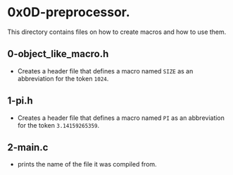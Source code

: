 # 0x0D-preprocessor.
This directory contains files on how to create macros and how to use them.

## 0-object\_like\_macro.h
* Creates a header file that defines a macro named `SIZE` as an abbreviation for the token `1024`.

## 1-pi.h
* Creates a header file that defines a macro named `PI` as an abbreviation for the token `3.14159265359`.

## 2-main.c
* prints the name of the file it was compiled from.

